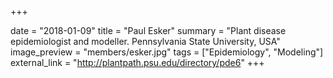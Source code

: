 +++

date = "2018-01-09"
title = "Paul Esker"
summary = "Plant disease epidemiologist and modeller. Pennsylvania State University, USA"
image_preview = "members/esker.jpg"
tags = ["Epidemiology", "Modeling"]
external_link = "http://plantpath.psu.edu/directory/pde6"
+++
